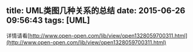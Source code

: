 title: UML类图几种关系的总结
date: 2015-06-26 09:56:43
tags: [UML]
---
详情请看[http://www.open-open.com/lib/view/open1328059700311.html](http://www.open-open.com/lib/view/open1328059700311.html)
